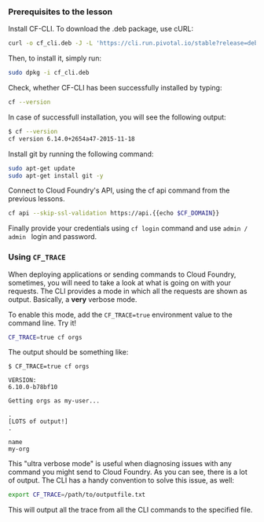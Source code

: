 ### Prerequisites to the lesson

Install CF-CLI. To download the .deb package, use cURL:
```sh
curl -o cf_cli.deb -J -L 'https://cli.run.pivotal.io/stable?release=debian64&source=github'
```

Then, to install it, simply run:

```sh
sudo dpkg -i cf_cli.deb
```
Check, whether CF-CLI has been successfully installed by typing: 

```sh
cf --version
```

In case of successfull installation, you will see the following output:

```sh
$ cf --version
cf version 6.14.0+2654a47-2015-11-18
```
Install git by running the following command:

```sh
sudo apt-get update
sudo apt-get install git -y
```
Сonnect to Cloud Foundry's API, using the cf api command from the previous lessons.

```sh
cf api --skip-ssl-validation https://api.{{echo $CF_DOMAIN}}
```
Finally provide your credentials using `cf login` command and use `admin / admin ` login and password.

### Using `CF_TRACE`

When deploying applications or sending commands to Cloud Foundry, sometimes, you will need to take a look at what is going on with your requests.
The CLI provides a mode in which all the requests are shown as output. Basically, a **very** verbose mode.

To enable this mode, add the `CF_TRACE=true` environment value to the command line. Try it!

```sh
CF_TRACE=true cf orgs
```

The output should be something like:


```
$ CF_TRACE=true cf orgs

VERSION:
6.10.0-b78bf10

Getting orgs as my-user...

.
[LOTS of output!]
.

name
my-org
```

This "ultra verbose mode" is useful when diagnosing issues with any command you might send to Cloud Foundry.
As you can see, there is a lot of output. The CLI has a handy convention to solve this issue, as well:

```sh
export CF_TRACE=/path/to/outputfile.txt
```

This will output all the trace from all the CLI commands to the specified file.
